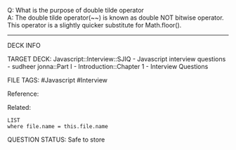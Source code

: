 Q: What is the purpose of double tilde operator  
A: The double tilde operator(~~) is known as double NOT bitwise operator. This operator is a slightly quicker substitute for Math.floor().
<!--ID: 1693596692261-->

---

DECK INFO

TARGET DECK: Javascript::Interview::SJIQ - Javascript interview questions - sudheer jonna::Part I - Introduction::Chapter 1 - Interview Questions

FILE TAGS: #Javascript #Interview

Reference:

Related:

```dataview
LIST
where file.name = this.file.name
```

QUESTION STATUS: Safe to store